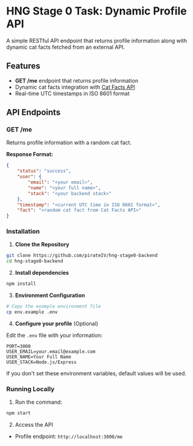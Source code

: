 # HNG Stage 0 Task: Dynamic Profile API

A simple RESTful API endpoint that returns profile information along with dynamic cat facts fetched from an external API.

## Features

-  **GET /me** endpoint that returns profile information
-  Dynamic cat facts integration with [Cat Facts API](https://catfact.ninja/fact)
-  Real-time UTC timestamps in ISO 8601 format

## API Endpoints

### GET /me

Returns profile information with a random cat fact.

**Response Format:**

```json
{
	"status": "success",
	"user": {
		"email": "<your email>",
		"name": "<your full name>",
		"stack": "<your backend stack>"
	},
	"timestamp": "<current UTC time in ISO 8601 format>",
	"fact": "<random cat fact from Cat Facts API>"
}
```

### Installation

1. **Clone the Repository**

```bash
git clone https://github.com/pirateIV/hng-stage0-backend
cd hng-stage0-backend
```

2. **Install dependencies**

```bash
npm install
```

3. **Environment Configuration**

```bash
# Copy the example environment file
cp env.example .env
```

4. **Configure your profile** (Optional)

Edit the `.env` file with your information:

```env
PORT=3000
USER_EMAIL=your.email@example.com
USER_NAME=Your Full Name
USER_STACK=Node.js/Express
```

If you don't set these environment variables, default values will be used.

### Running Locally

1. Run the command:

```bash
npm start
```

2. Access the API

-  Profile endpoint: `http://localhost:3000/me`
